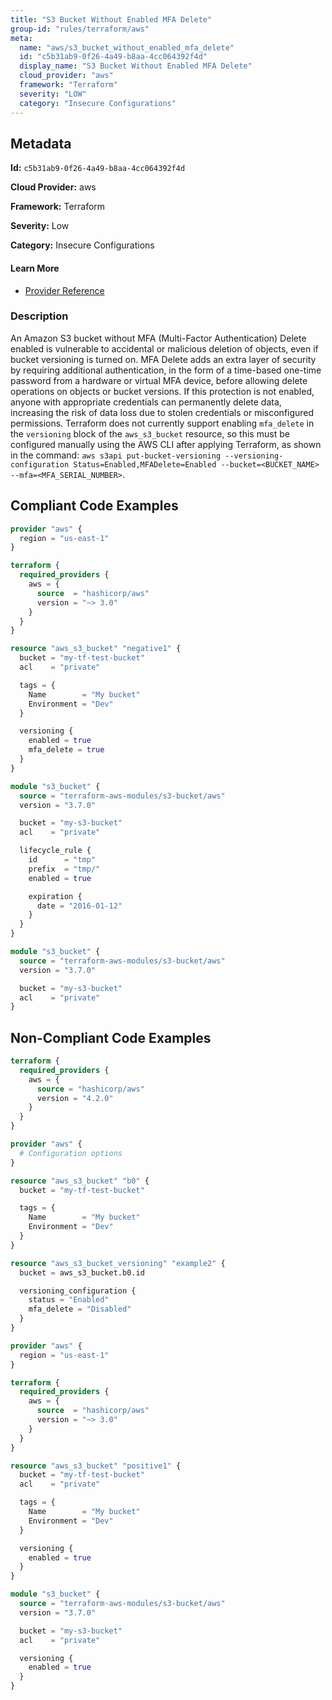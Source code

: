 ```yaml
---
title: "S3 Bucket Without Enabled MFA Delete"
group-id: "rules/terraform/aws"
meta:
  name: "aws/s3_bucket_without_enabled_mfa_delete"
  id: "c5b31ab9-0f26-4a49-b8aa-4cc064392f4d"
  display_name: "S3 Bucket Without Enabled MFA Delete"
  cloud_provider: "aws"
  framework: "Terraform"
  severity: "LOW"
  category: "Insecure Configurations"
---
```

## Metadata

**Id:** `c5b31ab9-0f26-4a49-b8aa-4cc064392f4d`

**Cloud Provider:** aws

**Framework:** Terraform

**Severity:** Low

**Category:** Insecure Configurations

#### Learn More

 - [Provider Reference](https://registry.terraform.io/providers/hashicorp/aws/latest/docs/resources/s3_bucket#mfa_delete)

### Description

 An Amazon S3 bucket without MFA (Multi-Factor Authentication) Delete enabled is vulnerable to accidental or malicious deletion of objects, even if bucket versioning is turned on. MFA Delete adds an extra layer of security by requiring additional authentication, in the form of a time-based one-time password from a hardware or virtual MFA device, before allowing delete operations on objects or bucket versions. If this protection is not enabled, anyone with appropriate credentials can permanently delete data, increasing the risk of data loss due to stolen credentials or misconfigured permissions. Terraform does not currently support enabling `mfa_delete` in the `versioning` block of the `aws_s3_bucket` resource, so this must be configured manually using the AWS CLI after applying Terraform, as shown in the command: `aws s3api put-bucket-versioning --versioning-configuration Status=Enabled,MFADelete=Enabled --bucket=<BUCKET_NAME> --mfa=<MFA_SERIAL_NUMBER>`.


## Compliant Code Examples
```terraform
provider "aws" {
  region = "us-east-1"
}

terraform {
  required_providers {
    aws = {
      source  = "hashicorp/aws"
      version = "~> 3.0"
    }
  }
}

resource "aws_s3_bucket" "negative1" {
  bucket = "my-tf-test-bucket"
  acl    = "private"

  tags = {
    Name        = "My bucket"
    Environment = "Dev"
  }

  versioning {
    enabled = true
    mfa_delete = true
  }
}

```

```terraform
module "s3_bucket" {
  source = "terraform-aws-modules/s3-bucket/aws"
  version = "3.7.0"

  bucket = "my-s3-bucket"
  acl    = "private"

  lifecycle_rule {
    id      = "tmp"
    prefix  = "tmp/"
    enabled = true

    expiration {
      date = "2016-01-12"
    }
  }
}

```

```terraform
module "s3_bucket" {
  source = "terraform-aws-modules/s3-bucket/aws"
  version = "3.7.0"

  bucket = "my-s3-bucket"
  acl    = "private"
}

```
## Non-Compliant Code Examples
```terraform
terraform {
  required_providers {
    aws = {
      source = "hashicorp/aws"
      version = "4.2.0"
    }
  }
}

provider "aws" {
  # Configuration options
}

resource "aws_s3_bucket" "b0" {
  bucket = "my-tf-test-bucket"

  tags = {
    Name        = "My bucket"
    Environment = "Dev"
  }
}

resource "aws_s3_bucket_versioning" "example2" {
  bucket = aws_s3_bucket.b0.id

  versioning_configuration {
    status = "Enabled"
    mfa_delete = "Disabled"
  }
}

```

```terraform
provider "aws" {
  region = "us-east-1"
}

terraform {
  required_providers {
    aws = {
      source  = "hashicorp/aws"
      version = "~> 3.0"
    }
  }
}

resource "aws_s3_bucket" "positive1" {
  bucket = "my-tf-test-bucket"
  acl    = "private"

  tags = {
    Name        = "My bucket"
    Environment = "Dev"
  }

  versioning {
    enabled = true
  }
}

```

```terraform
module "s3_bucket" {
  source = "terraform-aws-modules/s3-bucket/aws"
  version = "3.7.0"

  bucket = "my-s3-bucket"
  acl    = "private"

  versioning {
    enabled = true
  }
}

```